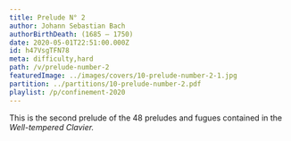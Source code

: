 ```yaml
---
title: Prelude N° 2
author: Johann Sebastian Bach
authorBirthDeath: (1685 – 1750)
date: 2020-05-01T22:51:00.000Z
id: h47VsgTFN78
meta: difficulty,hard
path: /v/prelude-number-2
featuredImage: ../images/covers/10-prelude-number-2-1.jpg
partition: ../partitions/10-prelude-number-2.pdf
playlist: /p/confinement-2020
---
```


This is the second prelude of the 48 preludes and fugues contained in the _Well-tempered Clavier._
